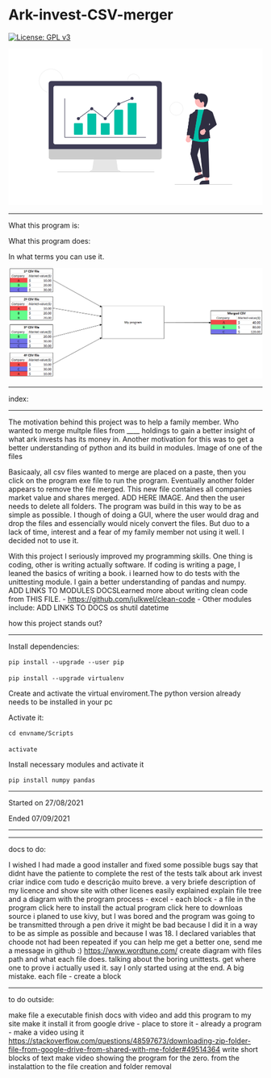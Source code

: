 # Ark-invest-CSV-merger

 [![License: GPL v3](https://img.shields.io/badge/License-GPL%20v3-blue.svg)](https://www.gnu.org/licenses/gpl-3.0)

![finances image](https://github.com/tiagomonteiro0715/Ark-invest-CSV-merger/blob/main/docs-image.png)


-----

What this program is:

What this program does:

In what terms you can use it.

![Diagram explaning my program](https://github.com/tiagomonteiro0715/Ark-invest-CSV-merger/blob/main/diagram-explaining-program.png)

-----

index:


-----



The motivation behind this project was to help a family member. Who wanted to merge multple files from ____ holdings to gain a better insight of what ark invests has its money in. Another motivation for this was to get a better understanding of python and its build in modules. Image of one of the files

Basicaaly, all csv files wanted to merge are placed on a paste, then you click on the program exe file to run the program. Eventually another folder appears to remove the file merged. This new file containes all companies market value and shares merged. ADD HERE IMAGE.  And then the user needs to delete all folders. The program was build in this way to be as simple as possible. I though of doing a GUI, where the user would drag and drop the files and essencially would nicely convert the files. But duo to a lack of time, interest and a fear of my family member not using it well. I decided not to use it. 

With this project I seriously improved my programming skills. One thing is coding, other is writing actually software. If coding is writing a page, I leaned the basics of writing a book. 
i learned how to do tests with the unittesting module. I gain a better understanding of pandas and numpy. ADD LINKS TO MODULES DOCSLearned more about writing clean code from THIS FILE. - https://github.com/julkwel/clean-code - 
Other modules include: ADD LINKS TO DOCS
os
shutil
datetime

how this project stands out?


-----

Install dependencies:

```
pip install --upgrade --user pip

pip install --upgrade virtualenv
```

Create and activate the virtual enviroment.The python version already needs to be installed in your pc

Activate it:

```
cd envname/Scripts

activate
```

Install necessary modules and activate it

```
pip install numpy pandas
```

-----

Started on 27/08/2021

Ended 07/09/2021

-----


-----

docs to do:

I wished I had made a good installer and fixed some possible bugs
say that didnt have the patiente to complete the rest of the tests
talk about ark invest
criar indice com tudo e descrição muito breve.
a very briefe description of my licence and show site with other licenes easily explained
explain file tree  and a diagram with the program process - excel - each block - a file in the program
click here to install the actual program
click here to downloas source
i planed to use kivy, but I was bored and the program was going to be transmitted through a pen drive
it might be bad because I did it in a way to be as simple as possible and because I was 18. 
I declared variables that choode not had been repeated
if you can help me get a better one, send me a message in github :)
https://www.wordtune.com/
create diagram with files path and what each file does. talking about the boring unittests. get where one to prove i actually used it. say I only started using at the end. A big mistake. each file - create a block

-----

to do outside:

make file a executable
finish docs with video and add this program to my site
make it install it from google drive - place to store it - already a program - make a video using it
https://stackoverflow.com/questions/48597673/downloading-zip-folder-file-from-google-drive-from-shared-with-me-folder#49514364
write short blocks of text
make video showing the program for the zero. from the instalattion to the file creation and folder removal
